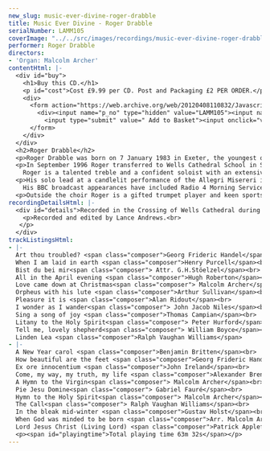 ```yaml
---
new_slug: music-ever-divine-roger-drabble
title: Music Ever Divine - Roger Drabble
serialNumber: LAMM105
coverImage: "../../src/images/recordings/music-ever-divine-roger-drabble.jpg"
performer: Roger Drabble
directors:
- 'Organ: Malcolm Archer'
contentHtml: |-
  <div id="buy">
    <h1>Buy this CD.</h1>
    <p id="cost">Cost £9.99 per CD. Post and Packaging £2 PER ORDER.</p>
    <div>
      <form action="https://web.archive.org/web/20120408110832/Javascript:alert('Click%20OK%20to%20proceed')" id="p_orderform" method="post" onsubmit="var result=addToBasket(this); loadBasket(); return result">
        <div><input name="p_no" type="hidden" value="LAMM105"><input name="p_name" type="hidden" value="Music Ever Divine - Roger Drabble"><input name="p_price" type="hidden" value="9.99">Quantity<input name="qty" size="3" type="text" value="1"><br>
          <input type="submit" value=" Add to Basket"><input onclick="viewBasket();" type="button" value=" View Your Basket "><input onclick="gotoCheckout();" type="button" value=" Proceed to Checkout "></div>
      </form>
    </div>
  </div>
  <h2>Roger Drabble</h2>
  <p>Roger Drabble was born on 7 January 1983 in Exeter, the youngest of four children in a musically involved West Devon family. His vocal talent was first spotted by staff at St Rumon¹s Infant School, Tavistock. In 1990, at the age of seven, he was admitted to Exeter Cathedral Choir as a Probationer, ultimately becoming Head Chorister there five years later under the direction of Lucian Nethsingha.</p>
  <p>In September 1996 Roger transferred to Wells Cathedral School in Somerset for his Secondary education and was immediately invited by Malcolm Archer to join Wells Cathedral Choir. A year later, in September 1997, he became Head Chorister once again, this time at Wells.<br>
    Roger is a talented treble and a confident soloist with an extensive repertoire. He has travelled widely and performed in Italy, Germany, Switzerland, France and the Channel Islands. At home he has sung at the Four Choirs Festival, the Three Spires Festival, the Edington Music Festival and at numerous concerts throughout the South West including concerts with the Bournmouth Sinfonietta and the Exeter University Sinfonietta.</p>
  <p>His solo lead at a candlelit performance of the Allegri Misereri in the 1996 Exeter Festival with Schola Cantorum was a particular highlight for him which attracted excellent reviews at the time.<br>
    His BBC broadcast appearances have included Radio 4 Morning Service with Sir Harry Secombe, Radio 3 Choral Evensongs (3), Blue Peter, BBCTV Sunday Morning Worship and a Radio Bristol concert. Over the years he has sung in the presence of many distinguished people including HRH The Prince of Wales and HRH The Duchess of Kent.</p>
  <p>Outside the choir Roger is a gifted trumpet player and keen sportsman, currently studying at Wells Cathedral School. (1968)</p>
recordingDetailsHtml: |-
  <div id="details">Recorded in the Crossing of Wells Cathedral during April and May 1998.
    <p>Recorded and edited by Lance Andrews.<br>
   </p>
  </div>
trackListingsHtml:
- |-
  Art thou troubled? <span class="composer">Georg Frideric Handel</span><br>
  When I am laid in earth <span class="composer">Henry Purcell</span><br>
  Bist du bei mir<span class="composer"> Attr. G.H.Stöelzel</span><br>
  All in the April evening <span class="composer">Hugh Roberton</span><br>
  Love came down at Christmas<span class="composer"> Malcolm Archer</span><br>
  Orpheus with his lute <span class="composer">Arthur Sullivan</span><br>
  Pleasure it is <span class="composer">Alan Ridout</span><br>
  I wonder as I wander<span class="composer"> John Jacob Niles</span><br>
  Sing a song of joy <span class="composer">Thomas Campian</span><br>
  Litany to the Holy Spirit<span class="composer"> Peter Hurford</span><br>
  Tell me, lovely shepherd<span class="composer"> William Boyce</span><br>
  Linden Lea <span class="composer">Ralph Vaughan Williams</span>
- |-
  A New Year carol <span class="composer">Benjamin Britten</span><br>
  How beautiful are the feet <span class="composer">Georg Frideric Handel</span><br>
  Ex ore innocentium <span class="composer">John Ireland</span><br>
  Come, my way, my truth, my life <span class="composer">Alexander Brent-Smith</span><br>
  A Hymn to the Virgin<span class="composer"> Malcolm Archer</span><br>
  Pie Jesu Domine<span class="composer"> Gabriel Fauré</span><br>
  Hymn to the Holy Spirit<span class="composer"> Malcolm Archer</span><br>
  The Call<span class="composer"> Ralph Vaughan Williams</span><br>
  In the bleak mid-winter <span class="composer">Gustav Holst</span><br>
  When God was minded to be born <span class="composer">Arr. Malcolm Archer</span><br>
  Lord Jesus Christ (Living Lord) <span class="composer">Patrick Appleford </span>
  <p><span id="playingtime">Total playing time 63m 32s</span></p>
---
```


